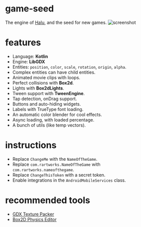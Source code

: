 # game-seed

The engine of [Halu](https://play.google.com/store/apps/details?id=com.rartworks.halu.android), and the seed for new games.
![screenshot](https://cloud.githubusercontent.com/assets/1631752/16611273/73f1ece0-4360-11e6-9227-6f9cf6392984.png)

# features

- Language: **Kotlin**
- Engine: **LibGDX**
- Entities: `position`, `color`, `scale`, `rotation`, `origin`, `alpha`.
- Complex entities can have child entities.
- Animated movie clips with loops.
- Perfect collisions with **Box2d**.
- Lights with **Box2dLights**.
- Tween support with **TweenEngine**.
- Tap detection, onDrag support.
- Buttons and auto-hiding widgets.
- Labels with TrueType font loading.
- An automatic color blender for cool effects.
- Async loading, with loaded percentage.
- A bunch of utils (like temp vectors).

# instructions

- Replace `ChangeMe` with the `NameOfTheGame`.
- Replace `com.rartworks.NameOfTheGame` with `com.rartworks.nameofthegame`.
- Replace `ChangeThisToken` with a secret token.
- Enable integrations in the `AndroidMobileServices` class.

# recommended tools
- [GDX Texture Packer](https://github.com/libgdx/libgdx/wiki/Texture-packer)
- [Box2D Physics Editor](https://www.codeandweb.com/physicseditor)

